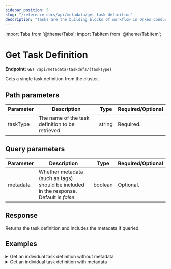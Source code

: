 ```yaml
---
sidebar_position: 5
slug: "/reference-docs/api/metadata/get-task-definition"
description: "Tasks are the building blocks of workflow in Orkes Conductor. This API is used to retrieve the individual task definition in Orkes Conductor."
---
```


import Tabs from '@theme/Tabs';
import TabItem from '@theme/TabItem';

# Get Task Definition

**Endpoint:** `GET /api/metadata/taskdefs/{taskType}`

Gets a single task definition from the cluster.

## Path parameters

| Parameter  | Description | Type | Required/Optional |
| ---------- | ----------- | ---- | ----------------- |
| taskType | The name of the task definition to be retrieved. | string | Required. | 

## Query parameters

| Parameter  | Description | Type | Required/Optional |
| ---------- | ----------- | ---- | ----------------- |
| metadata | Whether metadata (such as tags) should be included in the response. Default is _false_. | boolean | Optional. | 

## Response

Returns the task definition and includes the metadata if queried.

## Examples

<details><summary>Get an individual task definition without metadata</summary>

**Request**

```bash
curl -X 'GET' \
  '<YOUR_CLUSTER>/api/metadata/taskdefs/simple?metadata=false' \
  -H 'accept: */*' \
  -H 'X-Authorization: <TOKEN>'
```
**Response**

```json
{
  "createTime": 1736398189156,
  "updateTime": 1736398211995,
  "createdBy": "john.doe@acme.com",
  "updatedBy": "john.doe@acme.com",
  "name": "simple",
  "description": "test",
  "retryCount": 3,
  "timeoutSeconds": 3600,
  "inputKeys": [],
  "outputKeys": [
    "someOutputParameter"
  ],
  "timeoutPolicy": "TIME_OUT_WF",
  "retryLogic": "FIXED",
  "retryDelaySeconds": 60,
  "responseTimeoutSeconds": 600,
  "concurrentExecLimit": 0,
  "inputTemplate": {},
  "rateLimitPerFrequency": 0,
  "rateLimitFrequencyInSeconds": 1,
  "ownerEmail": "john.doe@acme.com",
  "pollTimeoutSeconds": 3600,
  "backoffScaleFactor": 1,
  "totalTimeoutSeconds": 0,
  "enforceSchema": false
}
```
</details>


<details><summary>Get an individual task definition with metadata</summary>

**Request**

```bash
curl -X 'GET' \
  'https://<YOUR_CLUSTER>/api/metadata/taskdefs/simple?metadata=true' \
  -H 'accept: */*' \
  -H 'X-Authorization: <TOKEN>'
```
**Response**

```json
{
  "createTime": 1736398189156,
  "updateTime": 1736398211995,
  "createdBy": "john.doe@acme.com",
  "updatedBy": "john.doe@acme.com",
  "name": "simple",
  "description": "test",
  "retryCount": 3,
  "timeoutSeconds": 3600,
  "inputKeys": [],
  "outputKeys": [
    "someOutputParameter"
  ],
  "timeoutPolicy": "TIME_OUT_WF",
  "retryLogic": "FIXED",
  "retryDelaySeconds": 60,
  "responseTimeoutSeconds": 600,
  "concurrentExecLimit": 0,
  "inputTemplate": {},
  "rateLimitPerFrequency": 0,
  "rateLimitFrequencyInSeconds": 1,
  "ownerEmail": "john.doe@acme.com",
  "pollTimeoutSeconds": 3600,
  "backoffScaleFactor": 1,
  "totalTimeoutSeconds": 0,
  "enforceSchema": false,
  "overwriteTags": true,
  "tags": []
}
```
</details>